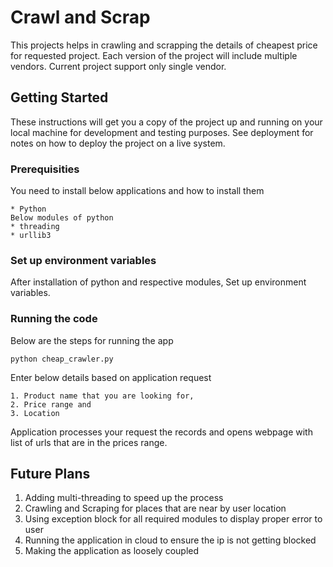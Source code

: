 # Crawl and Scrap

This projects helps in crawling and scrapping the details of cheapest price for requested project. Each version of the project will include multiple vendors. Current project support only single vendor.

## Getting Started

These instructions will get you a copy of the project up and running on your local machine for development and testing purposes. See deployment for notes on how to deploy the project on a live system.

### Prerequisities

You need to install below applications and how to install them

```
* Python
Below modules of python
* threading 
* urllib3 
```

### Set up environment variables

After installation of python and respective modules, Set up environment variables.

### Running the code

Below are the steps for running the app

```
python cheap_crawler.py
```

Enter below details based on application request 

```
1. Product name that you are looking for, 
2. Price range and
3. Location
```

Application processes your request the records and opens webpage with list of urls that are in the prices range.

## **Future Plans**
1. Adding multi-threading to speed up the process
2. Crawling and Scraping for places that are near by user location
3. Using exception block for all required modules to display proper error to user
4. Running the application in cloud to ensure the ip is not getting blocked
5. Making the application as loosely coupled

